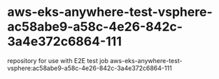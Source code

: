 # aws-eks-anywhere-test-vsphere-ac58abe9-a58c-4e26-842c-3a4e372c6864-111
repository for use with E2E test job aws-eks-anywhere-test-vsphere:ac58abe9-a58c-4e26-842c-3a4e372c6864-111

